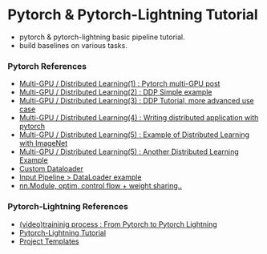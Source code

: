 # Pytorch & Pytorch-Lightning Tutorial
  - pytorch & pytorch-lightning basic pipeline tutorial.
  - build baselines on various tasks.


### Pytorch References
  - [Multi-GPU / Distributed Learning(1) : Pytorch multi-GPU post](https://medium.com/daangn/pytorch-multi-gpu-%ED%95%99%EC%8A%B5-%EC%A0%9C%EB%8C%80%EB%A1%9C-%ED%95%98%EA%B8%B0-27270617936b)
  - [Multi-GPU / Distributed Learning(2) : DDP Simple example](https://pytorch.org/docs/stable/notes/ddp.html)
  - [Multi-GPU / Distributed Learning(3) : DDP Tutorial, more advanced use case](https://pytorch.org/tutorials/intermediate/ddp_tutorial.html)
  - [Multi-GPU / Distributed Learning(4) : Writing distributed application with pytorch](https://pytorch.org/tutorials/intermediate/dist_tuto.html)
  - [Multi-GPU / Distributed Learning(5) : Example of Distributed Learning with ImageNet](https://github.com/pytorch/examples/blob/master/imagenet/main.py)
  - [Multi-GPU / Distributed Learning(5) : Another Distributed Learning Example](https://github.com/tczhangzhi/pytorch-distributed/blob/master/distributed.py)
  - [Custom Dataloader](https://pytorch.org/tutorials/beginner/data_loading_tutorial.html)
  - [Input Pipeline > DataLoader example](https://d2.naver.com/helloworld/3773258)
  - [nn.Module, optim, control flow + weight sharing..](https://pytorch.org/tutorials/beginner/pytorch_with_examples.html)
  
### Pytorch-Lightning References
  - [(video)traininig process : From Pytorch to Pytorch Lightning](https://www.youtube.com/watch?v=DbESHcCoWbM&list=PLaMu-SDt_RB5NUm67hU2pdE75j6KaIOv2&index=3)
  - [Pytorch-Lightning Tutorial](https://pytorch-lightning.readthedocs.io/en/latest/starter/new-project.html)
  - [Project Templates](https://github.com/PyTorchLightning/deep-learning-project-template/blob/master/project/lit_image_classifier.py)
